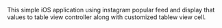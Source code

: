 This simple iOS application using instagram popular feed and display that values to table view controller along with customized tablew view cell.
